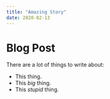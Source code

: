 ```yaml
---
title: "Amazing Story"
date: 2020-02-13
---
```

# Blog Post
There are a lot of things to write about:
+ This thing.
+ This *big* thing.
+ This _stupid_ thing.

